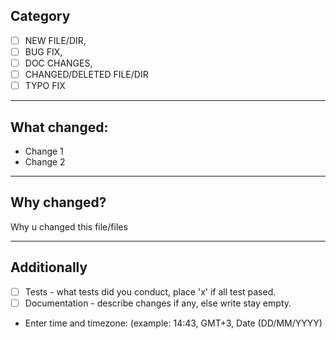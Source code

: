 ## Category
- [ ] NEW FILE/DIR,
- [ ] BUG FIX,
- [ ] DOC CHANGES,
- [ ] CHANGED/DELETED FILE/DIR
- [ ] TYPO FIX

---
## What changed:

- Change 1
- Change 2
---
## Why changed?

Why u changed this file/files

---
## Additionally
- [ ] Tests - what tests did you conduct, place 'x' if all test pased.
- [ ] Documentation - describe changes if any, else write stay empty.
- Enter time and timezone: (example: 14:43, GMT+3, Date (DD/MM/YYYY)

